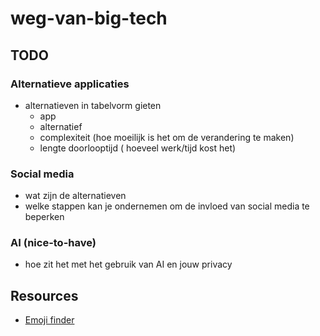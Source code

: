 # weg-van-big-tech

## TODO

### Alternatieve applicaties

- alternatieven in tabelvorm gieten
  - app
  - alternatief
  - complexiteit (hoe moeilijk is het om de verandering te maken)
  - lengte doorlooptijd ( hoeveel werk/tijd kost het)

### Social media

- wat zijn de alternatieven
- welke stappen kan je ondernemen om de invloed van social media te beperken

### AI (nice-to-have)

- hoe zit het met het gebruik van AI en jouw privacy

## Resources

- [Emoji finder](https://emojidb.org/source-emojis?utm_source=user_search)
